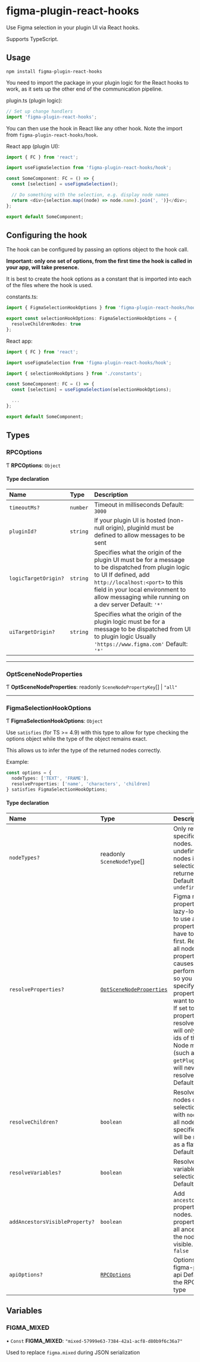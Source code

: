 # figma-plugin-react-hooks

<!--- Do not edit README.md, it is overwritten by the build script. Edit docs/index.md instead. -->

Use Figma selection in your plugin UI via React hooks.

Supports TypeScript.

## Usage

`npm install figma-plugin-react-hooks`

You need to import the package in your plugin logic for the React hooks to work, as it sets up the other end of the communication pipeline.

plugin.ts (plugin logic):

```typescript
// Set up change handlers
import 'figma-plugin-react-hooks';
```

You can then use the hook in React like any other hook. Note the import from `figma-plugin-react-hooks/hook`.

React app (plugin UI):

```typescript
import { FC } from 'react';

import useFigmaSelection from 'figma-plugin-react-hooks/hook';

const SomeComponent: FC = () => {
  const [selection] = useFigmaSelection();

  // Do something with the selection, e.g. display node names
  return <div>{selection.map((node) => node.name).join(', ')}</div>;
};

export default SomeComponent;
```

## Configuring the hook

The hook can be configured by passing an options object to the hook call.

**Important: only one set of options, from the first time the hook is called in your app, will take presence.**

It is best to create the hook options as a constant that is imported into each of the files where the hook is used.

constants.ts:

```typescript
import { FigmaSelectionHookOptions } from 'figma-plugin-react-hooks/hook';

export const selectionHookOptions: FigmaSelectionHookOptions = {
  resolveChildrenNodes: true
};
```

React app:

```typescript
import { FC } from 'react';

import useFigmaSelection from 'figma-plugin-react-hooks/hook';

import { selectionHookOptions } from './constants';

const SomeComponent: FC = () => {
  const [selection] = useFigmaSelection(selectionHookOptions);

  ...
};

export default SomeComponent;
```

## Types

### RPCOptions

Ƭ **RPCOptions**: `Object`

#### Type declaration

| Name | Type | Description |
| :------ | :------ | :------ |
| `timeoutMs?` | `number` | Timeout in milliseconds Default: `3000` |
| `pluginId?` | `string` | If your plugin UI is hosted (non-null origin), pluginId must be defined to allow messages to be sent |
| `logicTargetOrigin?` | `string` | Specifies what the origin of the plugin UI must be for a message to be dispatched from plugin logic to UI If defined, add `http://localhost:<port>` to this field in your local environment to allow messaging while running on a dev server Default: `'*'` |
| `uiTargetOrigin?` | `string` | Specifies what the origin of the plugin logic must be for a message to be dispatched from UI to plugin logic Usually `'https://www.figma.com'` Default: `'*'` |

___

### OptSceneNodeProperties

Ƭ **OptSceneNodeProperties**: readonly `SceneNodePropertyKey`[] \| ``"all"``

___

### FigmaSelectionHookOptions

Ƭ **FigmaSelectionHookOptions**: `Object`

Use `satisfies` (for TS >= 4.9) with this type to allow for type checking the options object
while the type of the object remains exact.

This allows us to infer the type of the returned nodes correctly.

Example:
```typescript
const options = {
  nodeTypes: ['TEXT', 'FRAME'],
  resolveProperties: ['name', 'characters', 'children]
} satisfies FigmaSelectionHookOptions;
```

#### Type declaration

| Name | Type | Description |
| :------ | :------ | :------ |
| `nodeTypes?` | readonly `SceneNodeType`[] | Only return specific types of nodes. If left undefined, all nodes in the selection will be returned. Default: `undefined` |
| `resolveProperties?` | [`OptSceneNodeProperties`](types.md#optscenenodeproperties) | Figma node properties are lazy-loaded, so to use any property you have to resolve it first. Resolving all node properties causes a performance hit, so you can specify which properties you want to resolve. If set to `[]`, no properties will be resolved and you will only get the ids of the nodes. Node methods (such as `getPluginData`) will never be resolved. Default: `'all'` |
| `resolveChildren?` | `boolean` | Resolve children nodes of the selection. If used with `nodeTypes`, all nodes of the specified types will be returned as a flat array. Default: `false` |
| `resolveVariables?` | `boolean` | Resolve bound variables of the selection. Default: `false` |
| `addAncestorsVisibleProperty?` | `boolean` | Add `ancestorsVisible` property to all nodes. This property is true if all ancestors of the node are visible. Default: `false` |
| `apiOptions?` | [`RPCOptions`](types.md#rpcoptions) | Options for figma-plugin-api Default: see the RPCOptions type |

## Variables

### FIGMA\_MIXED

• `Const` **FIGMA\_MIXED**: ``"mixed-57999e63-7384-42a1-acf8-d80b9f6c36a7"``

Used to replace `figma.mixed` during JSON serialization
